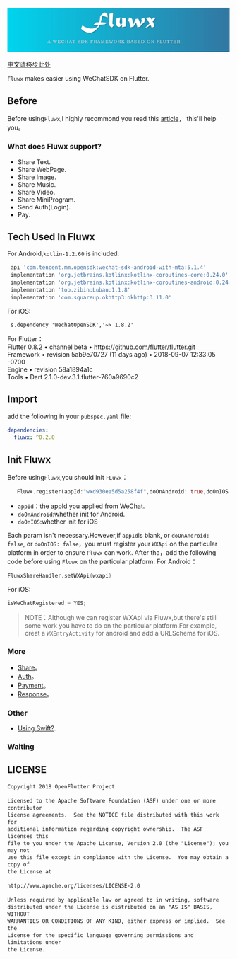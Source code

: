 ![logo](./arts/fluwx_logo.png)

[中文请移步此处](./README_CN.md)

`Fluwx` makes easier using WeChatSDK on Flutter.


## Before
 Before using`Fluwx`,I highly recommond you read this [article](https://open.weixin.qq.com/cgi-bin/showdocument?action=dir_list&t=resource/res_list&verify=1)，
 this'll help you。

### What does Fluwx support?
* Share Text.
* Share WebPage.
* Share Image.
* Share Music.
* Share Video.
* Share MiniProgram.
* Send Auth(Login).
* Pay.

## Tech Used In Fluwx
  For Android,`kotlin-1.2.60` is included:
   ```gradle
    api 'com.tencent.mm.opensdk:wechat-sdk-android-with-mta:5.1.4'
    implementation 'org.jetbrains.kotlinx:kotlinx-coroutines-core:0.24.0'
    implementation 'org.jetbrains.kotlinx:kotlinx-coroutines-android:0.24.0'
    implementation 'top.zibin:Luban:1.1.8'
    implementation 'com.squareup.okhttp3:okhttp:3.11.0'
   ```
   For iOS:
   ```podspec
    s.dependency 'WechatOpenSDK','~> 1.8.2'
   ```
   For Flutter：<br>
   Flutter 0.8.2 • channel beta • https://github.com/flutter/flutter.git<br>
   Framework • revision 5ab9e70727 (11 days ago) • 2018-09-07 12:33:05 -0700<br>
   Engine • revision 58a1894a1c<br>
   Tools • Dart 2.1.0-dev.3.1.flutter-760a9690c2<br>

## Import
add the following in your `pubspec.yaml` file:
```yaml
dependencies:
  fluwx: ^0.2.0
```


## Init Fluwx
Before using`Fluwx`,you should init `FLuwx`：
 ```dart
    Fluwx.register(appId:"wxd930ea5d5a258f4f",doOnAndroid: true,doOnIOS: true,enableMTA: false);
 ```
 - `appId`：the appId you applied from WeChat.
 - `doOnAndroid`:whether init for Android.
 - `doOnIOS`:whether init for iOS
 
 Each param isn't necessary.However,if `appId`is blank, or `doOnAndroid: false`, or `doOnIOS: false`，you must register your `WXApi` on the particular platform in order to ensure  `Fluwx` can work.
 After tha，add the following code before using `Fluwx` on the particular platform:
 For Android：
 ```kotlin
 FluwxShareHandler.setWXApi(wxapi)
 ```
 For iOS:
 ```objective-c
isWeChatRegistered = YES;
 ```

> NOTE：Although we can register WXApi via Fluwx,but there's still some work you have to do on the particular platform.For example, creat a `WXEntryActivity` for android and add a URLSchema for iOS. 

### More
* [Share](./doc/SHARE.md)。
* [Auth](./doc/SEND_AUTH.md)。
* [Payment](./doc/WXPay.md)。
* [Response](./doc/RESPONSE.md)。

### Other
* [Using Swift?]().
### Waiting 

## LICENSE


    Copyright 2018 OpenFlutter Project

    Licensed to the Apache Software Foundation (ASF) under one or more contributor
    license agreements.  See the NOTICE file distributed with this work for
    additional information regarding copyright ownership.  The ASF licenses this
    file to you under the Apache License, Version 2.0 (the "License"); you may not
    use this file except in compliance with the License.  You may obtain a copy of
    the License at

    http://www.apache.org/licenses/LICENSE-2.0

    Unless required by applicable law or agreed to in writing, software
    distributed under the License is distributed on an "AS IS" BASIS, WITHOUT
    WARRANTIES OR CONDITIONS OF ANY KIND, either express or implied.  See the
    License for the specific language governing permissions and limitations under
    the License.
